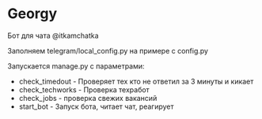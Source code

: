 # Georgy
Бот для чата @itkamchatka

Заполняем telegram/local_config.py на примере с config.py

Запускается manage.py с параметрами:
- check_timedout - Проверяет тех кто не ответил за 3 минуты и кикает
- check_techworks - Проверка техработ
- check_jobs - проверка свежих вакансий
- start_bot - Запуск бота, читает чат, реагирует 